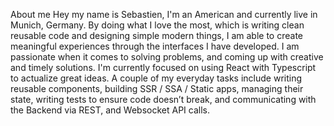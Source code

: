 About me
Hey my name is Sebastien, I'm an American and currently live in Munich, Germany. By doing what I love the most, which is writing clean reusable code and designing simple modern things, I am able to create meaningful experiences through the interfaces I have developed. I am passionate when it comes to solving problems, and coming up with creative and timely solutions.  I'm currently focused on using React with Typescript to actualize great ideas. A couple of my everyday tasks include writing reusable components, building SSR / SSA / Static apps, managing their state, writing tests to ensure code doesn’t break, and communicating with the Backend via REST, and Websocket API calls.